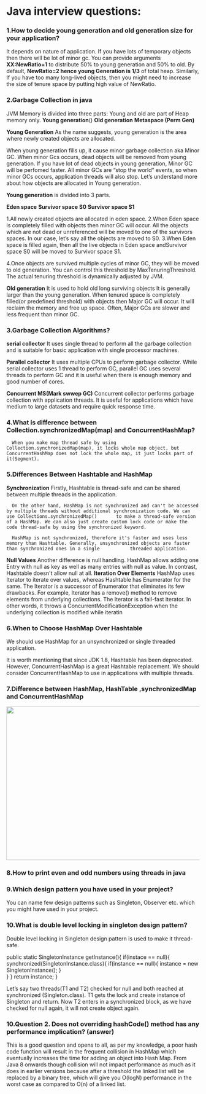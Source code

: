 # Java interview questions:

### 1.How to decide young generation and old generation size for your application?
   It depends on nature of application.
   If you have lots of temporary objects then there will be lot of minor gc. 
   You can provide arguments **XX:NewRatio=1** to distribute 50% to young generation and 50% to old.
   By default, **NewRatio=2 hence young Generation is 1/3** of total heap.
   Similarly, If you have too many long-lived objects, then you might need to increase the size of tenure space by putting high value of NewRatio.
   
### 2.Garbage Collection in java
   JVM Memory is divided into three parts:
   Young and old are part of Heap memory only.
   **Young generation**()
   **Old generation**
   **Metaspace (Perm Gen)**   

   **Young Generation**
   As the name suggests, young generation is the area where newly created objects are allocated.

   When young generation fills up, it cause minor garbage collection aka Minor GC.
   When minor Gcs occurs, dead objects will be removed from young generation.
   If you have lot of dead objects in young generation, Minor GC will be perfomed faster.
   All minor GCs are “stop the world” events, so when minor GCs occurs, application threads will also stop.
   Let’s understand more about how objects are allocated in Young generation.

   **Young generation** is divided into 3 parts.

   **Eden space**
   **Survivor space S0**
   **Survivor space S1**
   
   1.All newly created objects are allocated in eden space.
   2.When Eden space is completely filled with objects then minor GC will occur. All the objects which are not dead or unreferenced will be moved to one of the survivors spaces.    In our case, let’s say all the objects are moved to S0.
   3.When Eden space is filled again, then all the live objects in Eden space andSurvivor space S0 will be moved to Survivor space S1.
   
   4.Once objects are survived multiple cycles of minor GC, they will be moved to old generation. You can control this threshold by MaxTenuringThreshold. The actual tenuring threshold is dynamically adjusted by JVM.
   
   
   **Old generation**
   It is used to hold old long surviving objects
   It is generally larger than the young generation.
   When tenured space is completely filled(or predefined threshold) with objects then Major GC will occur. It will reclaim the memory and free up space.
   Often, Major GCs are slower and less frequent than minor GC.
   
   
### 3.Garbage Collection Algorithms?
   **serial collector**
   It uses single thread to perform all the garbage collection and is suitable for basic application with single processor machines.
   
   **Parallel collector**
   It uses multiple CPUs to perform garbage collector. While serial collector uses 1 thread to perform GC, parallel GC uses several threads to perform GC and it is useful when        there is enough memory and good number of cores.
   
   **Concurrent MS(Mark swwep GC)** 
    Concurrent collector performs garbage collection with application threads. It is useful for applications which have medium to large datasets and require quick response time.
### 4.What is difference between Collection.synchronizedMap(map) and ConcurrentHashMap?
      When you make map thread safe by using Collection.synchronizedMap(map), it locks whole map object, but ConcurrentHashMap does not lock the whole map, it just locks part of       it(Segment).
      
### 5.Differences Between Hashtable and HashMap
   **Synchronization**
   Firstly, Hashtable is thread-safe and can be shared between multiple threads in the application.

      On the other hand, HashMap is not synchronized and can't be accessed by multiple threads without additional synchronization code. We can use Collections.synchronizedMap()       to make a thread-safe version of a HashMap. We can also just create custom lock code or make the code thread-safe by using the synchronized keyword.

      HashMap is not synchronized, therefore it's faster and uses less memory than Hashtable. Generally, unsynchronized objects are faster than synchronized ones in a single           threaded application.
      
   **Null Values**
   Another difference is null handling. HashMap allows adding one Entry with null as key as well as many entries with null as value. In contrast, Hashtable doesn't allow null at      all.
   **Iteration Over Elements**
   HashMap uses Iterator to iterate over values, whereas Hashtable has Enumerator for the same. The Iterator is a successor of Enumerator that eliminates its few drawbacks. For    example, Iterator has a remove() method to remove elements from underlying collections.
   The Iterator is a fail-fast iterator. In other words, it throws a ConcurrentModificationException when the underlying collection is modified while iteratin
   
### 6.When to Choose HashMap Over Hashtable
   We should use HashMap for an unsynchronized or single threaded application.

   It is worth mentioning that since JDK 1.8, Hashtable has been deprecated. However, ConcurrentHashMap is a great Hashtable replacement. We should consider ConcurrentHashMap to    use in applications with multiple threads.

### 7.Difference between HashMap, HashTable ,synchronizedMap and ConcurrentHashMap
<p align="center">
  <img width="750" height="400" src="https://user-images.githubusercontent.com/8223432/90375685-e9c3ed00-e092-11ea-95c8-da3800d5c413.PNG">
</p>

### 8.How to print even and odd numbers using threads in java

### 9.Which design pattern you have used in your project?
   You can name few design patterns such as Singleton, Observer etc. which you might have used in your project.

### 10.What is double level locking in singleton design pattern?
   Double level locking in Singleton design pattern  is used to make it thread-safe.
   
   public static SingletonInstance getInstance(){
      if(instace ==  null){
         synchronized(SingletonInstance.class){
            if(instance == null){
               instance = new SingletonInstance();
            }  
         }
      }
      return instance;
   }
  
  Let’s say two threads(T1 and T2) checked for null and both reached at synchronized (Singleton.class). T1 gets the lock and create instance of Singleton and return. Now T2       enters in a synchronized block, as we have checked for null again, it will not create object again.
    
### 10.Question 2. Does not overriding hashCode() method has any performance implication? (answer)
   This is a good question and opens to all, as per my knowledge, a poor hash code function will result in the frequent collision in HashMap which eventually increases the time    for adding an object into Hash Map.
   From Java 8 onwards though collision will not impact performance as much as it does in earlier versions because after a threshold the linked list will be replaced by a binary      tree, which will give you O(logN) performance in the worst case as compared to O(n) of a linked list. 
